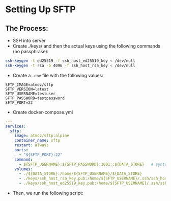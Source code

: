# Setting Up SFTP

## The Process:
- SSH into server
- Create ./keys/ and then the actual keys using the following commands (no passphrase):
```bash
ssh-keygen -t ed25519 -f ssh_host_ed25519_key < /dev/null
ssh-keygen -t rsa -b 4096 -f ssh_host_rsa_key < /dev/null
```
- Create a `.env` file with the following values:
```
SFTP_IMAGE=atmoz/sftp
SFTP_VERSION=latest
SFTP_USERNAME=testuser
SFTP_PASSWORD=testpassword
SFTP_PORT=22
```
- Create docker-compose.yml
```yaml
---
services:
  sftp:
    image: atmoz/sftp:alpine
    container_name: sftp
    restart: always
    ports:
      - "${SFTP_PORT}:22"
    command:
      - ${SFTP_USERNAME}:${SFTP_PASSWORD}:1001::${DATA_STORE}   # syntax: user:password[:e][:uid[:gid[:dir1[,dir2]...]]]
    volumes:
      - ./${DATA_STORE}:/home/${SFTP_USERNAME}/${DATA_STORE}
      - ./keys/ssh_host_rsa_key.pub:/home/${SFTP_USERNAME}/.ssh/ssh_host_rsa_key.pub:ro
      - ./keys/ssh_host_ed25519_key.pub:/home/${SFTP_USERNAME}/.ssh/ssh_host_ed25519_key.pub:ro
```
- Then, we run the following script:
